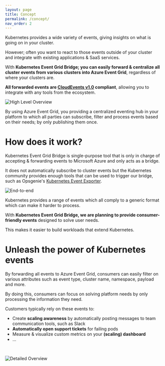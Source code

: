 ```yaml
---
layout: page
title: Concept
permalink: /concept/
nav_order: 2
---
```


Kubernetes provides a wide variety of events, giving insights on what is going on in your cluster.

However; often you want to react to those events outside of your cluster and integrate with existing applications & SaaS services.

With **Kubernetes Event Grid Bridge; you can easily forward & centralize all cluster events from various clusters into Azure Event Grid**, regardless of where your clusters are.

**All forwarded events are [CloudEvents v1.0](https://cloudevents.io/) compliant**, allowing you to integrate with any tools from the ecosystem.

![High Level Overview](/media/concept/high-level-overview.png)

By using Azure Event Grid, you providing a centralized eventing hub in your platform to which all parties can subscribe, filter and process events based on their needs; by only publishing them once.

# How does it work?

Kubernetes Event Grid Bridge is single-purpose tool that is only in charge of accepting & forwarding events to Microsoft Azure and only acts as a bridge.

It does not automatically subscribe to cluster events but  the Kubernetes community provides enough tools that can be used to trigger our bridge, such as Opsgenie's [Kubernetes Event Exporter](https://github.com/opsgenie/kubernetes-event-exporter).

![End-to-end](/media/concept/end-to-end.png)

Kubernetes provides a range of events which all comply to a generic format which can make it harder to process.

With **Kubernetes Event Grid Bridge, we are planning to provide consumer-friendly events** designed to solve user needs.

This makes it easier to build workloads that extend Kubernetes.

# Unleash the power of Kubernetes events

By forwarding all events to Azure Event Grid, consumers can easily filter on various attributes such as event type, cluster name, namespace, payload and more.

By doing this, consumers can focus on solving platform needs by only processing the information they need.

Customers typically rely on these events to:

- Create **scaling awareness** by automatically posting messages to team communication tools, such as Slack
- **Automatically open support tickets** for failing pods
- Measure & visualize custom metrics on your **(scaling) dashboard**
- ...

<br/>

![Detailed Overview](/media/concept/detailed-overview.png)
